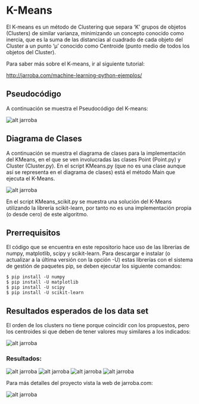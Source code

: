 # K-Means

El K-means es un método de Clustering que separa ‘K’ grupos de objetos (Clusters) de similar varianza, minimizando un concepto conocido como inercia, que es la suma de las distancias al cuadrado de cada objeto del Cluster a un punto ‘&mu;’ conocido como Centroide (punto medio de todos los objetos del Cluster).

Para saber más sobre el K-means, ir al siguiente tutorial:

http://jarroba.com/machine-learning-python-ejemplos/

## Pseudocódigo

A continuación se muestra el Pseudocódigo del K-means:

![alt jarroba](http://jarroba.com/wp-content/uploads/2016/05/KMeas_Pseudocodigo_jarroba.png)

## Diagrama de Clases

A continuación se muestra el diagrama de clases para la implementación del KMeans, en el que se ven involucradas las clases Point (Point.py) y Cluster (Cluster.py). En el script KMeans.py (que no es una clase aunque así se representa en el diagrama de clases) está el método Main que ejecuta el K-Means.
 
![alt jarroba](http://jarroba.com/wp-content/uploads/2016/05/KMeans_ClassDiagram_jarroba.png)

En el script KMeans_scikit.py se muestra una solución del K-Means utilizando la librería scikit-learn, por tanto no es una implementación propia (o desde cero) de este algoritmo.

## Prerrequisitos

El código que se encuentra en este repositorio hace uso de las librerías de numpy, matplotlib, scipy y scikit-learn. Para descargar e instalar (o actualizar a la última versión con la opción -U) estas librerías con el sistema de gestión de paquetes pip, se deben ejecutar los siguiente comandos:

```ssh
$ pip install -U numpy
$ pip install -U matplotlib
$ pip install -U scipy
$ pip install -U scikit-learn
```

## Resultados esperados de los data set

El orden de los clusters no tiene porque coincidir con los propuestos, pero los centroides si que deben de tener valores muy similares a los indicados:

![alt jarroba](http://jarroba.com/wp-content/uploads/2016/05/DataSet_info_clusters_jarroba.png)

### Resultados:

![alt jarroba](http://jarroba.com/wp-content/uploads/2016/05/Cluster3C.png)
![alt jarroba](http://jarroba.com/wp-content/uploads/2016/05/Cluster3C2.png)
![alt jarroba](http://jarroba.com/wp-content/uploads/2016/05/Cluster5C.png)
![alt jarroba](http://jarroba.com/wp-content/uploads/2016/05/Cluster7C.png)


Para más detalles del proyecto vista la web de jarroba.com:

![alt jarroba](http://jarroba.com/wp-content/themes/jarrobav6/static/img/logojarroba.png)
